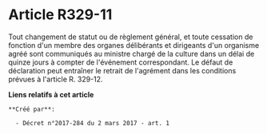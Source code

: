 # Article R329-11

Tout changement de statut ou de règlement général, et toute cessation de fonction d'un membre des organes délibérants et
dirigeants d'un organisme agréé sont communiqués au ministre chargé de la culture dans un délai de quinze jours à compter de
l'événement correspondant. Le défaut de déclaration peut entraîner le retrait de l'agrément dans les conditions prévues à
l'article R. 329-12.

**Liens relatifs à cet article**

	**Créé par**:

	  - Décret n°2017-284 du 2 mars 2017 - art. 1
